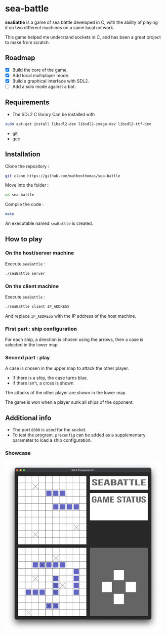 # sea-battle

**seaBattle** is a game of sea battle developed in C, with the ability of playing it on two different machines on a same local network.

This game helped me understand sockets in C, and has been a great project to make from scratch.

## Roadmap
- [x] Build the core of the game.
- [x] Add local multiplayer mode.
- [x] Build a graphical interface with SDL2.
- [ ] Add a solo mode against a bot.

## Requirements
- The SDL2 C library
Can be installed with
```bash
sudo apt-get install libsdl2-dev libsdl2-image-dev libsdl2-ttf-dev
```

- git
- gcc

## Installation 
Clone the repository :
```bash
git clone https://github.com/matheothomas/sea-battle
```

Move into the folder :
```bash
cd sea-battle
```

Compile the code :
```bash
make
```
An executable named `seaBattle` is created.

## How to play

### On the host/server machine
Execute `seaBattle` :
```bash
./seaBattle server
```

### On the client machine
Execute `seaBattle` :
```bash
./seaBattle client IP_ADDRESS
```
And replace `IP_ADDRESS` with the IP address of the host machine.

### First part : ship configuration
For each ship, a direction is chosen using the arrows, then a case is selected in the lower map.

### Second part : play
A case is chosen in the upper map to attack the other player.
- If there is a ship, the case turns blue.
- If there isn't, a cross is shown.

The attacks of the other player are shown in the lower map.

The game is won when a player sunk all ships of the opponent.


## Additional info
- The port `8080` is used for the socket.
- To test the program, `preconfig` can be added as a supplementary parameter to load a ship configuration.

### Showcase
![game](example.png)
